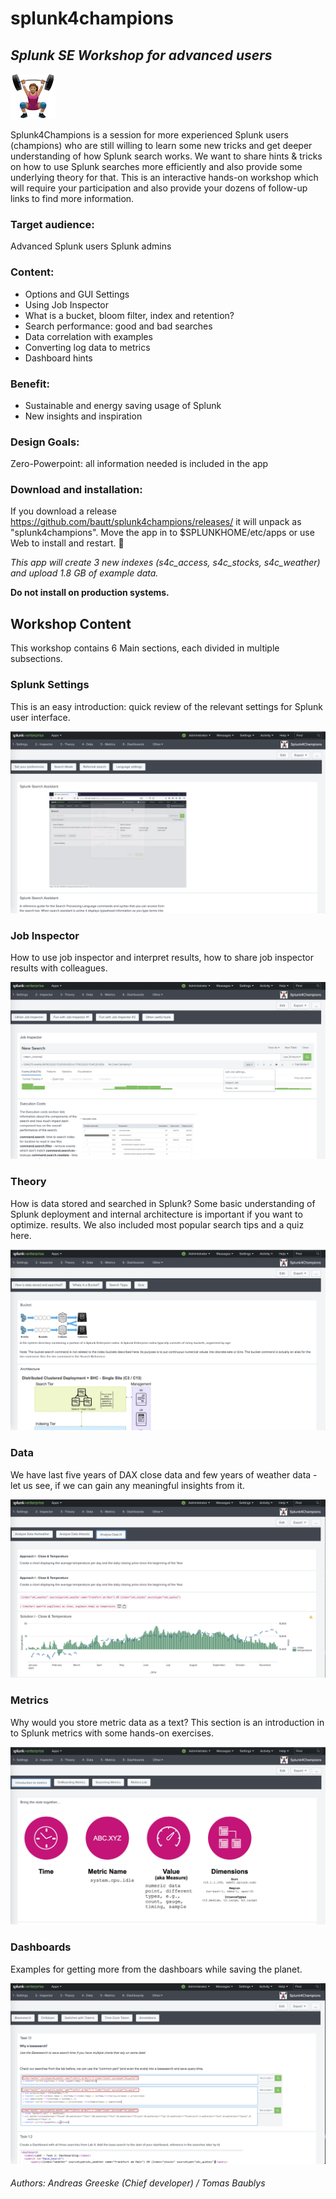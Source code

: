 # splunk4champions
## _Splunk SE Workshop for advanced users_
![](https://github.com/bautt/splunk4champions/blob/master/splunk4champions/static/appIcon_2x.png)

 Splunk4Champions is  a session for more experienced Splunk users (champions) who are still willing to learn some new tricks and get deeper understanding of how Splunk search works.
We want to share hints & tricks on how to use Splunk searches more efficiently and also provide some underlying theory for that. This is an interactive hands-on workshop which will require your participation and also provide your dozens of follow-up links to find more information. 

### Target audience: 
Advanced Splunk users 
Splunk admins

### Content:
- Options and GUI Settings
- Using Job Inspector
- What is a bucket, bloom filter, index and retention?
- Search performance: good and bad searches
- Data correlation with examples
- Converting log data to metrics
- Dashboard hints 

### Benefit:
- Sustainable and energy saving usage of Splunk
- New insights and inspiration

### Design Goals: 
Zero-Powerpoint: all information needed is included in the app

### Download and installation:
If you download a release https://github.com/bautt/splunk4champions/releases/ it will unpack as "splunk4champions".  Move the app in to $SPLUNKHOME/etc/apps or use Web to install and restart. :rocket:

*This app will create 3 new indexes (s4c_access, s4c_stocks, s4c_weather) and  upload 1.8 GB of example data.*

**Do not install on production systems.**

## Workshop Content 
This workshop contains 6 Main sections, each divided in multiple subsections. 

### Splunk Settings 
This is an easy introduction: quick review of the relevant settings for Splunk user interface.

![](https://github.com/bautt/splunk4champions/blob/master/1-Settings.png)
### Job Inspector
How to use job inspector and interpret results, how to share job inspector results with colleagues. 

![](https://github.com/bautt/splunk4champions/blob/master/2-JobInspector.png)

### Theory
How is data stored and searched in Splunk? Some basic understanding of Splunk deployment and internal architecture is important if you want to optimize. results. We also included most popular search tips and a quiz here. 

![](https://github.com/bautt/splunk4champions/blob/master/3-Theory.png)

### Data
We have last five years of DAX close data and few years of weather data - let us see, if we can gain any meaningful insights from it. 

![](https://github.com/bautt/splunk4champions/blob/master/4-Data.png)

### Metrics
Why would you store metric data as a text? This section is an introduction in to Splunk metrics with some hands-on exercises. 

![](https://github.com/bautt/splunk4champions/blob/master/5-Metrics.png)

### Dashboards
Examples for getting more from the dashboars while saving the planet. 

![](https://github.com/bautt/splunk4champions/blob/master/6-Dashboards.png)



###### Authors: Andreas Greeske (Chief developer) / Tomas Baublys
